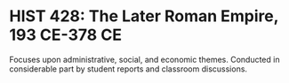 # HIST 428: The Later Roman Empire, 193 CE-378 CE

Focuses upon administrative, social, and economic themes. Conducted in considerable part by student reports and classroom discussions.